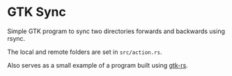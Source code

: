 GTK Sync
========

Simple GTK program to sync two directories forwards and backwards using rsync.

The local and remote folders are set in `src/action.rs`.

Also serves as a small example of a program built using [gtk-rs](https://gtk-rs.org/).
